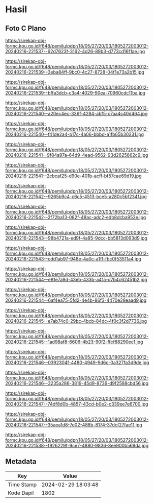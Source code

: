 # Hasil

## Foto C Plano

https://sirekap-obj-formc.kpu.go.id/f648/pemilu/pdpr/18/05/27/20/03/1805272003012-20240216-221537--62d7623f-3162-4d26-89b3-d773cd16f1ae.jpg

https://sirekap-obj-formc.kpu.go.id/f648/pemilu/pdpr/18/05/27/20/03/1805272003012-20240216-221539--3eba84ff-9bc0-4c27-8728-04f1e73a2b15.jpg

https://sirekap-obj-formc.kpu.go.id/f648/pemilu/pdpr/18/05/27/20/03/1805272003012-20240216-221539--bffa3dcb-c3a4-4029-90ea-70960cdc11ba.jpg

https://sirekap-obj-formc.kpu.go.id/f648/pemilu/pdpr/18/05/27/20/03/1805272003012-20240216-221540--a20ec4ec-336f-4284-abf5-c7aa4c40d464.jpg

https://sirekap-obj-formc.kpu.go.id/f648/pemilu/pdpr/18/05/27/20/03/1805272003012-20240216-221540--f41de2a4-b17c-4a06-bbbd-a1fb65b30231.jpg

https://sirekap-obj-formc.kpu.go.id/f648/pemilu/pdpr/18/05/27/20/03/1805272003012-20240216-221541--9f84a97a-64d9-4ead-9562-93d2625862c9.jpg

https://sirekap-obj-formc.kpu.go.id/f648/pemilu/pdpr/18/05/27/20/03/1805272003012-20240216-221541--2cbcaf25-d90e-401b-acff-bf57cae69d19.jpg

https://sirekap-obj-formc.kpu.go.id/f648/pemilu/pdpr/18/05/27/20/03/1805272003012-20240216-221542--9265b9c4-c6c5-4513-bce5-a280c5b1234f.jpg

https://sirekap-obj-formc.kpu.go.id/f648/pemilu/pdpr/18/05/27/20/03/1805272003012-20240216-221542--2f72ba13-082f-48ac-adc2-edb8dcba953e.jpg

https://sirekap-obj-formc.kpu.go.id/f648/pemilu/pdpr/18/05/27/20/03/1805272003012-20240216-221543--98b4721a-ed9f-4a85-9dcc-bb5813d093d9.jpg

https://sirekap-obj-formc.kpu.go.id/f648/pemilu/pdpr/18/05/27/20/03/1805272003012-20240216-221543--cdd1ab97-948e-4a0c-a1ff-fbc0f53511a4.jpg

https://sirekap-obj-formc.kpu.go.id/f648/pemilu/pdpr/18/05/27/20/03/1805272003012-20240216-221544--e81e7a9d-43eb-433b-a41a-d7b4c62451b2.jpg

https://sirekap-obj-formc.kpu.go.id/f648/pemilu/pdpr/18/05/27/20/03/1805272003012-20240216-221544--6af4ea75-5fd2-4e4b-86f3-4470e28eaad9.jpg

https://sirekap-obj-formc.kpu.go.id/f648/pemilu/pdpr/18/05/27/20/03/1805272003012-20240216-221545--e7ab74c0-29bc-4bcb-84dc-4f0c3f2d7736.jpg

https://sirekap-obj-formc.kpu.go.id/f648/pemilu/pdpr/18/05/27/20/03/1805272003012-20240216-221545--1ad98af8-6606-4b23-90f2-ffcf88290ec1.jpg

https://sirekap-obj-formc.kpu.go.id/f648/pemilu/pdpr/18/05/27/20/03/1805272003012-20240216-221546--0392304f-4480-4949-9d6c-0a327fa3d9de.jpg

https://sirekap-obj-formc.kpu.go.id/f648/pemilu/pdpr/18/05/27/20/03/1805272003012-20240216-221546--3235a286-3819-45d9-8736-d9f2588cbd56.jpg

https://sirekap-obj-formc.kpu.go.id/f648/pemilu/pdpr/18/05/27/20/03/1805272003012-20240216-221547--74df8d0b-4857-43cd-b0e2-c339ee7e6700.jpg

https://sirekap-obj-formc.kpu.go.id/f648/pemilu/pdpr/18/05/27/20/03/1805272003012-20240216-221547--35aea1d8-7e02-488b-8174-37dcf27fae11.jpg

https://sirekap-obj-formc.kpu.go.id/f648/pemilu/pdpr/18/05/27/20/03/1805272003012-20240216-221538--f926229f-9ce7-4880-9836-8ee900b569da.jpg


## Metadata

| Key        | Value               |
| ---------- | ------------------- |
| Time Stamp | 2024-02-29 18:03:48 |
| Kode Dapil | 1802                |



